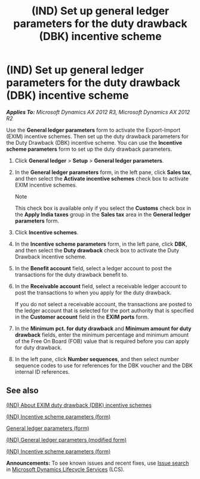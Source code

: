 ﻿---
title: (IND) Set up general ledger parameters for the duty drawback (DBK) incentive scheme
TOCTitle: (IND) Set up general ledger parameters for the duty drawback (DBK) incentive scheme
ms:assetid: 8ed1c678-3a6a-4446-b8c4-9d9b01b54a9e
ms:mtpsurl: https://technet.microsoft.com/en-us/library/JJ678032(v=AX.60)
ms:contentKeyID: 49385993
ms.date: 04/18/2014
mtps_version: v=AX.60
f1_keywords:
- parameters
- general ledger parameters
- (IND)
- india
- incentive scheme
- DBK incentive scheme
---

# (IND) Set up general ledger parameters for the duty drawback (DBK) incentive scheme 


_**Applies To:** Microsoft Dynamics AX 2012 R3, Microsoft Dynamics AX 2012 R2_

Use the **General ledger parameters** form to activate the Export-Import (EXIM) incentive schemes. Then set up the duty drawback parameters for the Duty Drawback (DBK) incentive scheme. You can use the **Incentive scheme parameters** form to set up the duty drawback parameters.

1.  Click **General ledger** \> **Setup** \> **General ledger parameters**.

2.  In the **General ledger parameters** form, in the left pane, click **Sales tax**, and then select the **Activate incentive schemes** check box to activate EXIM incentive schemes.
    

    > [!NOTE]
    > <P>This check box is available only if you select the <STRONG>Customs</STRONG> check box in the <STRONG>Apply India taxes</STRONG> group in the <STRONG>Sales tax</STRONG> area in the <STRONG>General ledger parameters</STRONG> form.</P>



3.  Click **Incentive schemes**.

4.  In the **Incentive scheme parameters** form, in the left pane, click **DBK**, and then select the **Duty drawback** check box to activate the Duty Drawback incentive scheme.

5.  In the **Benefit account** field, select a ledger account to post the transactions for the duty drawback benefit to.

6.  In the **Receivable account** field, select a receivable ledger account to post the transactions to when you apply for the duty drawback.
    
    If you do not select a receivable account, the transactions are posted to the ledger account that is selected for the port authority that is specified in the **Customer account** field in the **EXIM ports** form.

7.  In the **Minimum pct. for duty drawback** and **Minimum amount for duty drawback** fields, enter the minimum percentage and minimum amount of the Free On Board (FOB) value that is required before you can apply for duty drawback.

8.  In the left pane, click **Number sequences**, and then select number sequence codes to use for references for the DBK voucher and the DBK internal ID references.

## See also

[(IND) About EXIM duty drawback (DBK) incentive schemes](ind-about-exim-duty-drawback-dbk-incentive-schemes.md)

[(IND) Incentive scheme parameters (form)](https://technet.microsoft.com/en-us/library/jj677946\(v=ax.60\))

[General ledger parameters (form)](https://technet.microsoft.com/en-us/library/aa557286\(v=ax.60\))

[(IND) General ledger parameters (modified form)](https://technet.microsoft.com/en-us/library/jj677901\(v=ax.60\))

[(IND) Incentive scheme parameters (form)](https://technet.microsoft.com/en-us/library/jj677946\(v=ax.60\))

  
**Announcements:** To see known issues and recent fixes, use [Issue search](http://go.microsoft.com/fwlink/?linkid=389258) in [Microsoft Dynamics Lifecycle Services](http://go.microsoft.com/fwlink/?linkid=306505) (LCS).

